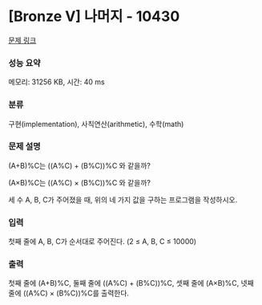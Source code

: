# [Bronze V] 나머지 - 10430 

[문제 링크](https://www.acmicpc.net/problem/10430) 

### 성능 요약

메모리: 31256 KB, 시간: 40 ms

### 분류

구현(implementation), 사칙연산(arithmetic), 수학(math)

### 문제 설명

<p style="user-select: auto;">(A+B)%C는 ((A%C) + (B%C))%C 와 같을까?</p>

<p style="user-select: auto;">(A×B)%C는 ((A%C) × (B%C))%C 와 같을까?</p>

<p style="user-select: auto;">세 수 A, B, C가 주어졌을 때, 위의 네 가지 값을 구하는 프로그램을 작성하시오.</p>

### 입력 

 <p style="user-select: auto;">첫째 줄에 A, B, C가 순서대로 주어진다. (2 ≤ A, B, C ≤ 10000)</p>

### 출력 

 <p style="user-select: auto;">첫째 줄에 (A+B)%C, 둘째 줄에 ((A%C) + (B%C))%C, 셋째 줄에 (A×B)%C, 넷째 줄에 ((A%C) × (B%C))%C를 출력한다.</p>

